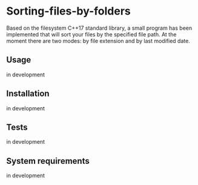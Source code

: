 # Sorting-files-by-folders
Based on the filesystem C++17 standard library, a small program has been implemented that will sort your files by the specified file path. At the moment there are two modes: by file extension and by last modified date.

## Usage

in development

## Installation

in development

## Tests

in development

## System requirements

in development
